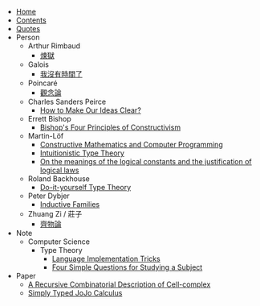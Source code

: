 * [Home](/home)
* [Contents](/contents)
* [Quotes](/quotes)
* Person
  * Arthur Rimbaud
    * [煉獄](/person/arthur-rimbaud/煉獄)
  * Galois
    * [我沒有時間了](/person/galois/我沒有時間了)
  * Poincaré
    * [觀念論](/person/poincaré/觀念論)
  * Charles Sanders Peirce
    * [How to Make Our Ideas Clear?](/person/charles-sanders-peirce/how-to-make-our-ideas-clear)
  * Errett Bishop
    * [Bishop's Four Principles of Constructivism](/person/errett-bishop/bishop-s-four-principles-of-constructivism)
  * Martin-Löf
    * [Constructive Mathematics and Computer Programming](/person/martin-löf/constructive-mathematics-and-computer-programming)
    * [Intuitionistic Type Theory](/person/martin-löf/intuitionistic-type-theory)
    * [On the meanings of the logical constants and the justification of logical laws](/person/martin-löf/on-the-meanings-of-the-logical-constants-and-the-justification-of-logical-laws)
  * Roland Backhouse
    * [Do-it-yourself Type Theory](/person/roland-backhouse/do-it-yourself-type-theory)
  * Peter Dybjer
    * [Inductive Families](/person/peter-dybjer/inductive-families)
  * Zhuang Zi / 莊子
    * [齊物論](/person/zhuang-zi/齊物論)
* Note
  * Computer Science
    * Type Theory
      * [Language Implementation Tricks](/note/computer-science/type-theory/language-implementation-tricks)
      * [Four Simple Questions for Studying a Subject](/note/computer-science/type-theory/four-simple-questions-for-studying-a-subject)
* Paper
  * [A Recursive Combinatorial Description of Cell-complex](/paper/a-recursive-combinatorial-description-of-cell-complex)
  * [Simply Typed JoJo Calculus](/paper/simply-typed-jojo-calculus)
